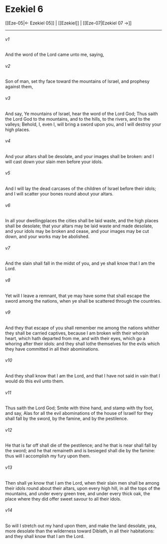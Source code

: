 # Ezekiel 6

[[Eze-05|← Ezekiel 05]] | [[Ezekiel]] | [[Eze-07|Ezekiel 07 →]]
***

###### v1
And the word of the Lord came unto me, saying,
###### v2
Son of man, set thy face toward the mountains of Israel, and prophesy against them,
###### v3
And say, Ye mountains of Israel, hear the word of the Lord God; Thus saith the Lord God to the mountains, and to the hills, to the rivers, and to the valleys; Behold, I, even I, will bring a sword upon you, and I will destroy your high places.
###### v4
And your altars shall be desolate, and your images shall be broken: and I will cast down your slain men before your idols.
###### v5
And I will lay the dead carcases of the children of Israel before their idols; and I will scatter your bones round about your altars.
###### v6
In all your dwellingplaces the cities shall be laid waste, and the high places shall be desolate; that your altars may be laid waste and made desolate, and your idols may be broken and cease, and your images may be cut down, and your works may be abolished.
###### v7
And the slain shall fall in the midst of you, and ye shall know that I am the Lord.
###### v8
Yet will I leave a remnant, that ye may have some that shall escape the sword among the nations, when ye shall be scattered through the countries.
###### v9
And they that escape of you shall remember me among the nations whither they shall be carried captives, because I am broken with their whorish heart, which hath departed from me, and with their eyes, which go a whoring after their idols: and they shall lothe themselves for the evils which they have committed in all their abominations.
###### v10
And they shall know that I am the Lord, and that I have not said in vain that I would do this evil unto them.
###### v11
Thus saith the Lord God; Smite with thine hand, and stamp with thy foot, and say, Alas for all the evil abominations of the house of Israel! for they shall fall by the sword, by the famine, and by the pestilence.
###### v12
He that is far off shall die of the pestilence; and he that is near shall fall by the sword; and he that remaineth and is besieged shall die by the famine: thus will I accomplish my fury upon them.
###### v13
Then shall ye know that I am the Lord, when their slain men shall be among their idols round about their altars, upon every high hill, in all the tops of the mountains, and under every green tree, and under every thick oak, the place where they did offer sweet savour to all their idols.
###### v14
So will I stretch out my hand upon them, and make the land desolate, yea, more desolate than the wilderness toward Diblath, in all their habitations: and they shall know that I am the Lord. 
